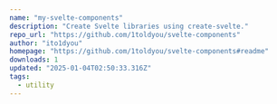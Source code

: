 ```yaml
---
name: "my-svelte-components"
description: "Create Svelte libraries using create-svelte."
repo_url: "https://github.com/1toldyou/svelte-components"
author: "ito1dyou"
homepage: "https://github.com/1toldyou/svelte-components#readme"
downloads: 1
updated: "2025-01-04T02:50:33.316Z"
tags: 
  - utility
---
```

